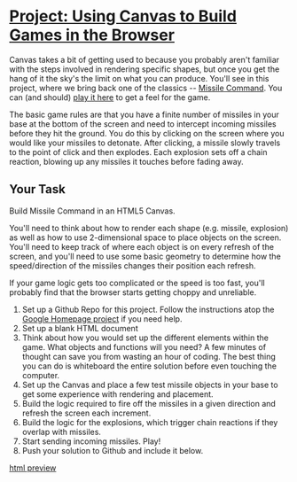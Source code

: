 # [Project: Using Canvas to Build Games in the Browser](http://www.theodinproject.com/javascript-and-jquery/building-games-with-canvas)
  
Canvas takes a bit of getting used to because you probably aren't familiar with the steps involved in rendering specific shapes, but once you get the hang of it the sky's the limit on what you can produce.  You'll see in this project, where we bring back one of the classics -- [Missile Command](http://en.wikipedia.org/wiki/Missile_Command).  You can (and should) [play it here](http://my.ign.com/atari/missile-command) to get a feel for the game.

The basic game rules are that you have a finite number of missiles in your base at the bottom of the screen and need to intercept incoming missiles before they hit the ground.  You do this by clicking on the screen where you would like your missiles to detonate.  After clicking, a missile slowly travels to the point of click and then explodes.  Each explosion sets off a chain reaction, blowing up any missiles it touches before fading away.

## Your Task

Build Missile Command in an HTML5 Canvas.  

You'll need to think about how to render each shape (e.g. missile, explosion) as well as how to use 2-dimensional space to place objects on the screen.  You'll need to keep track of where each object is on every refresh of the screen, and you'll need to use some basic geometry to determine how the speed/direction of the missiles changes their position each refresh.

If your game logic gets too complicated or the speed is too fast, you'll probably find that the browser starts getting choppy and unreliable.

1. Set up a Github Repo for this project.  Follow the instructions atop the [Google Homepage project](/web-development-101/html-css) if you need help.
1. Set up a blank HTML document
1. Think about how you would set up the different elements within the game.  What objects and functions will you need? A few minutes of thought can save you from wasting an hour of coding.  The best thing you can do is whiteboard the entire solution before even touching the computer.
2. Set up the Canvas and place a few test missile objects in your base to get some experience with rendering and placement.
3. Build the logic required to fire off the missiles in a given direction and refresh the screen each increment.
4. Build the logic for the explosions, which trigger chain reactions if they overlap with missiles.
5. Start sending incoming missiles.  Play!
6. Push your solution to Github and include it below.

[html preview](http://htmlpreview.github.io/?https://github.com/AtActionPark/odin_missile_command/blob/master/index.html)
